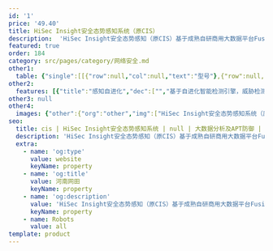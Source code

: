 ```yaml
---
id: '1'
price: '49.40'
title: HiSec Insight安全态势感知系统（原CIS）
description:  'HiSec Insight安全态势感知（原CIS）基于成熟自研商用大数据平台FusionInsight开发，结合智能检测算法可进行多维度海量数据关联分析，主动实时的发现各类安全威胁事件，还原出整个APT攻击链攻击行为。同时华为安全态势感知可采集和存储多类网络信息数据，帮助用户在发现威胁后调查取证以及处置问责。华为安全态势感知以发现威胁、阻断威胁、取证、溯源、响应、处置的思路设计，助力用户完成全流程威胁事件闭环。'
featured: true
order: 184
category: src/pages/category/网络安全.md
other1: 
  table: {"single":[[{"row":null,"col":null,"text":"型号"},{"row":null,"col":null,"text":"HiSec Insight"}],[{"row":null,"col":null,"text":"全可控平台"},{"row":null,"col":null,"text":"支持国产服务器硬件，支持国产操作系统、国产大数据平台、国产数据库软件"}],[{"row":null,"col":null,"text":"大数据平台"},{"row":null,"col":null,"text":"采用商用Hadoop平台，支持按照用户要求对HBase和Hive中的数据进行加密"}],[{"row":null,"col":null,"text":"流量采集"},{"row":null,"col":null,"text":"支持TLS协议、ICMP协议、HTTP协议、邮件协议、DNS协议、FTP协议、NFS协议、SMB协议等常用协议解析以及文件还原，并按照抓包规则进行抓包"}],[{"row":null,"col":null,"text":"日志采集"},{"row":null,"col":null,"text":"支持采集第三方系统、安全设备的Syslog日志，支持采集网络设备、安全设备上报的Netflow 日志"}],[{"row":null,"col":null,"text":"C&C异常检测"},{"row":null,"col":null,"text":"DGA域名检测、恶意C&C流检测"}],[{"row":null,"col":null,"text":"ECA加密流量检测"},{"row":null,"col":null,"text":"支持加密流量非解密检测、C&C通信、渗透扫描"}],[{"row":null,"col":null,"text":"事件关联分析"},{"row":null,"col":null,"text":"支持日志有预定义规则、自定义关联规则、子规则"}],[{"row":null,"col":null,"text":"流量基线异常检测"},{"row":null,"col":null,"text":"支持配置流量控制规则、支持垂直扫描和水平扫描"}],[{"row":null,"col":null,"text":"流量异常检测"},{"row":null,"col":null,"text":"支持检测违规访问、流量超限、频次超限"}],[{"row":null,"col":null,"text":"邮件异常检测"},{"row":null,"col":null,"text":"发件服务器分析、收发件人分析、用户自定义邮件黑白名单、邮件附件检测"}],[{"row":null,"col":null,"text":"隐蔽通道检测"},{"row":null,"col":null,"text":"可检测Ping Tunnel、DNS Tunnel、文件防躲避"}],[{"row":null,"col":null,"text":"Web应用攻击检测"},{"row":null,"col":null,"text":"支持检测针对 Web 应用的攻击检测"}],[{"row":null,"col":null,"text":"资产风险管理"},{"row":null,"col":null,"text":"支持资产手工添加，支持划分资产组 ，支持查看资产风险列表"}],[{"row":null,"col":null,"text":"用户可信检测"},{"row":null,"col":null,"text":"在非特定时间或地点访问某特定业务系统等异常行为。通过获取终端环境、认证中心、权限中心的日志，基于UEBA技术，通过关联 分析和风险建模，发现用户的异常或违规行为。确定用户可信评价"}],[{"row":null,"col":null,"text":"环境感知服务"},{"row":null,"col":null,"text":"环境感知服务具备生成终端身份标识、系统环境感知与度量、物理环境感知与度量、安全配置风险感知与度量、安全环境感知报告 及报告传递等功能"}],[{"row":null,"col":null,"text":"业务安全策略控制"},{"row":null,"col":null,"text":"业务安全策略控制服务从环境感知服务获取环境信息，结合其他风险信息进行综合风险判定，基于判定结果向可信代理控制服务动态下达指令"}],[{"row":null,"col":null,"text":"安全联动"},{"row":null,"col":null,"text":"支持与安全设备、网络设备、终端EDR等设备进行威胁联动处置"}],[{"row":null,"col":null,"text":"安全响应编排"},{"row":null,"col":null,"text":"通过预制或自定义的Playbook，将威胁事件的人工处置闭环动作进行编排，从而实现自动化的调查取证和攻击遏制，有效提升事件处置运维效率"}],[{"row":null,"col":null,"text":"信誉管理"},{"row":null,"col":null,"text":"支持本地IP信誉查询、DNS信誉生成、文件信誉查询"}],[{"row":null,"col":null,"text":"攻击路径可视化"},{"row":null,"col":null,"text":"攻击扩散路径可视化，可查看外网到内网的攻击、内网内部的扩散、内网到外网的C&C连接"}],[{"row":null,"col":null,"text":"全网威胁态势"},{"row":null,"col":null,"text":"综合态势感知、内网威胁态势、网站安全态势、资产安全态势、脆弱性态势、威胁事件态势"}],[{"row":null,"col":null,"text":"智能检索"},{"row":null,"col":null,"text":"数据检索、检索结果钻取，支持情报检索"}],[{"row":null,"col":null,"text":"黑白名单管理"},{"row":null,"col":null,"text":"邮件、URL、IP、域名黑白名单管理"}]]}
other2:
  features: [{"title":"感知自进化","dec":["","基于自进化智能检测引擎，威胁检测精确率大于95%",""]},{"title":"运维自简化","dec":["","基于威胁知识图谱的推理分析与策略可视化编排，运营成本降低30%",""]},{"title":"应用自适应","dec":["","全国产化开放式数字安全底座，像搭乐高积木一样快速开发应用",""]}]
other3: null
other4:
  images: {"other":{"org":"other","img":["HiSec Insight安全态势感知系统（原CIS）.webp"]}}
seo:
  title: cis | HiSec Insight安全态势感知系统 | null | 大数据分析及APT防御 | 网络安全 | 企业网络
  description: 'HiSec Insight安全态势感知（原CIS）基于成熟自研商用大数据平台FusionInsight开发，结合智能检测算法可进行多维度海量数据关联分析，主动实时的发现各类安全威胁事件，还原出整个APT攻击链攻击行为。同时华为安全态势感知可采集和存储多类网络信息数据，帮助用户在发现威胁后调查取证以及处置问责。华为安全态势感知以发现威胁、阻断威胁、取证、溯源、响应、处置的思路设计，助力用户完成全流程威胁事件闭环。'
  extra:
    - name: 'og:type'
      value: website
      keyName: property
    - name: 'og:title'
      value: 河南网田
      keyName: property
    - name: 'og:description'
      value: 'HiSec Insight安全态势感知（原CIS）基于成熟自研商用大数据平台FusionInsight开发，结合智能检测算法可进行多维度海量数据关联分析，主动实时的发现各类安全威胁事件，还原出整个APT攻击链攻击行为。同时华为安全态势感知可采集和存储多类网络信息数据，帮助用户在发现威胁后调查取证以及处置问责。华为安全态势感知以发现威胁、阻断威胁、取证、溯源、响应、处置的思路设计，助力用户完成全流程威胁事件闭环。'
      keyName: property
    - name: Robots
      value: all
template: product
---
```


